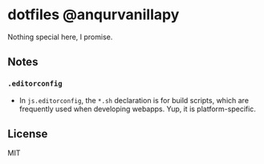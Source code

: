 # dotfiles @anqurvanillapy

Nothing special here, I promise.

## Notes

### `.editorconfig`

- In `js.editorconfig`, the `*.sh` declaration is for build scripts, which
are frequently used when developing webapps. Yup, it is platform-specific.

License
------

MIT
